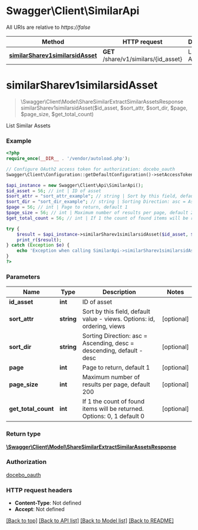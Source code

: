 # Swagger\Client\SimilarApi

All URIs are relative to *https://false*

Method | HTTP request | Description
------------- | ------------- | -------------
[**similarSharev1similarsidAsset**](SimilarApi.md#similarSharev1similarsidAsset) | **GET** /share/v1/similars/{id_asset} | List Similar Assets


# **similarSharev1similarsidAsset**
> \Swagger\Client\Model\ShareSimilarExtractSimilarAssetsResponse similarSharev1similarsidAsset($id_asset, $sort_attr, $sort_dir, $page, $page_size, $get_total_count)

List Similar Assets



### Example
```php
<?php
require_once(__DIR__ . '/vendor/autoload.php');

// Configure OAuth2 access token for authorization: docebo_oauth
Swagger\Client\Configuration::getDefaultConfiguration()->setAccessToken('YOUR_ACCESS_TOKEN');

$api_instance = new Swagger\Client\Api\SimilarApi();
$id_asset = 56; // int | ID of asset
$sort_attr = "sort_attr_example"; // string | Sort by this field, default value - views. Options: id, ordering, views
$sort_dir = "sort_dir_example"; // string | Sorting Direction: asc = Ascending, desc = descending, default - desc
$page = 56; // int | Page to return, default 1
$page_size = 56; // int | Maximum number of results per page, default 200
$get_total_count = 56; // int | If 1 the count of found items will be returned. Options: 0, 1 default 0

try {
    $result = $api_instance->similarSharev1similarsidAsset($id_asset, $sort_attr, $sort_dir, $page, $page_size, $get_total_count);
    print_r($result);
} catch (Exception $e) {
    echo 'Exception when calling SimilarApi->similarSharev1similarsidAsset: ', $e->getMessage(), PHP_EOL;
}
?>
```

### Parameters

Name | Type | Description  | Notes
------------- | ------------- | ------------- | -------------
 **id_asset** | **int**| ID of asset |
 **sort_attr** | **string**| Sort by this field, default value - views. Options: id, ordering, views | [optional]
 **sort_dir** | **string**| Sorting Direction: asc &#x3D; Ascending, desc &#x3D; descending, default - desc | [optional]
 **page** | **int**| Page to return, default 1 | [optional]
 **page_size** | **int**| Maximum number of results per page, default 200 | [optional]
 **get_total_count** | **int**| If 1 the count of found items will be returned. Options: 0, 1 default 0 | [optional]

### Return type

[**\Swagger\Client\Model\ShareSimilarExtractSimilarAssetsResponse**](../Model/ShareSimilarExtractSimilarAssetsResponse.md)

### Authorization

[docebo_oauth](../../README.md#docebo_oauth)

### HTTP request headers

 - **Content-Type**: Not defined
 - **Accept**: Not defined

[[Back to top]](#) [[Back to API list]](../../README.md#documentation-for-api-endpoints) [[Back to Model list]](../../README.md#documentation-for-models) [[Back to README]](../../README.md)

